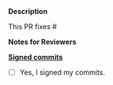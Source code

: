**Description**

This PR fixes #

**Notes for Reviewers**


**[Signed commits](https://github.com/TemplateRun/TemplateRun.io/blob/main/CONTRIBUTING.md)**
- [ ] Yes, I signed my commits.
